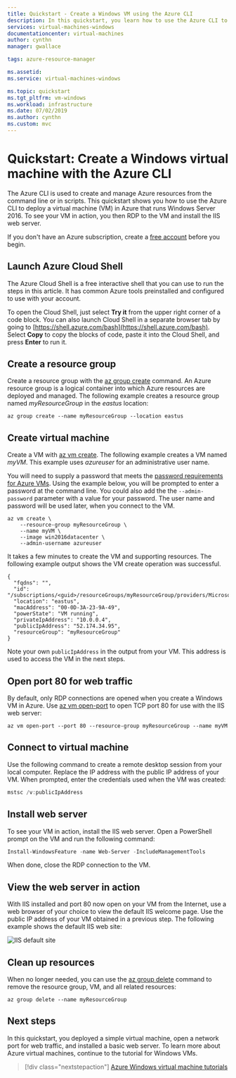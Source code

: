```yaml
---
title: Quickstart - Create a Windows VM using the Azure CLI 
description: In this quickstart, you learn how to use the Azure CLI to create a Windows virtual machine
services: virtual-machines-windows
documentationcenter: virtual-machines
author: cynthn
manager: gwallace

tags: azure-resource-manager

ms.assetid: 
ms.service: virtual-machines-windows

ms.topic: quickstart
ms.tgt_pltfrm: vm-windows
ms.workload: infrastructure
ms.date: 07/02/2019
ms.author: cynthn
ms.custom: mvc
---
```


# Quickstart: Create a Windows virtual machine with the Azure CLI

The Azure CLI is used to create and manage Azure resources from the command line or in scripts. This quickstart shows you how to use the Azure CLI to deploy a virtual machine (VM) in Azure that runs Windows Server 2016. To see your VM in action, you then RDP to the VM and install the IIS web server.

If you don't have an Azure subscription, create a [free account](https://azure.microsoft.com/free/?WT.mc_id=A261C142F) before you begin.

## Launch Azure Cloud Shell

The Azure Cloud Shell is a free interactive shell that you can use to run the steps in this article. It has common Azure tools preinstalled and configured to use with your account. 

To open the Cloud Shell, just select **Try it** from the upper right corner of a code block. You can also launch Cloud Shell in a separate browser tab by going to [https://shell.azure.com/bash](https://shell.azure.com/bash). Select **Copy** to copy the blocks of code, paste it into the Cloud Shell, and press **Enter** to run it.

## Create a resource group

Create a resource group with the [az group create](/cli/azure/group) command. An Azure resource group is a logical container into which Azure resources are deployed and managed. The following example creates a resource group named *myResourceGroup* in the *eastus* location:

```azurecli-interactive
az group create --name myResourceGroup --location eastus
```

## Create virtual machine

Create a VM with [az vm create](/cli/azure/vm). The following example creates a VM named *myVM*. This example uses *azureuser* for an administrative user name. 

You will need to supply a password that meets the [password requirements for Azure VMs](/azure/virtual-machines/windows/faq#what-are-the-password-requirements-when-creating-a-vm
). Using the example below, you will be prompted to enter a password at the command line. You could also add the the `--admin-password` parameter with a value for your password. The user name and password will be used later, when you connect to the VM.

```azurecli-interactive
az vm create \
    --resource-group myResourceGroup \
    --name myVM \
    --image win2016datacenter \
    --admin-username azureuser 
```

It takes a few minutes to create the VM and supporting resources. The following example output shows the VM create operation was successful.

```output
{
  "fqdns": "",
  "id": "/subscriptions/<guid>/resourceGroups/myResourceGroup/providers/Microsoft.Compute/virtualMachines/myVM",
  "location": "eastus",
  "macAddress": "00-0D-3A-23-9A-49",
  "powerState": "VM running",
  "privateIpAddress": "10.0.0.4",
  "publicIpAddress": "52.174.34.95",
  "resourceGroup": "myResourceGroup"
}
```

Note your own `publicIpAddress` in the output from your VM. This address is used to access the VM in the next steps.

## Open port 80 for web traffic

By default, only RDP connections are opened when you create a Windows VM in Azure. Use [az vm open-port](/cli/azure/vm) to open TCP port 80 for use with the IIS web server:

```azurecli-interactive
az vm open-port --port 80 --resource-group myResourceGroup --name myVM
```

## Connect to virtual machine

Use the following command to create a remote desktop session from your local computer. Replace the IP address with the public IP address of your VM. When prompted, enter the credentials used when the VM was created:

```powershell
mstsc /v:publicIpAddress
```

## Install web server

To see your VM in action, install the IIS web server. Open a PowerShell prompt on the VM and run the following command:

```powershell
Install-WindowsFeature -name Web-Server -IncludeManagementTools
```

When done, close the RDP connection to the VM.

## View the web server in action

With IIS installed and port 80 now open on your VM from the Internet, use a web browser of your choice to view the default IIS welcome page. Use the public IP address of your VM obtained in a previous step. The following example shows the default IIS web site:

![IIS default site](./media/quick-create-powershell/default-iis-website.png)

## Clean up resources

When no longer needed, you can use the [az group delete](/cli/azure/group) command to remove the resource group, VM, and all related resources:

```azurecli-interactive
az group delete --name myResourceGroup
```

## Next steps

In this quickstart, you deployed a simple virtual machine, open a network port for web traffic, and installed a basic web server. To learn more about Azure virtual machines, continue to the tutorial for Windows VMs.

> [!div class="nextstepaction"]
> [Azure Windows virtual machine tutorials](./tutorial-manage-vm.md)
